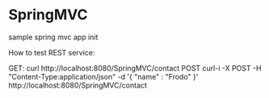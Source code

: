 # SpringMVC
sample spring mvc app
init


How to test REST service:

GET:
curl http://localhost:8080/SpringMVC/contact
POST
curl-i -X POST -H "Content-Type:application/json" -d '{  "name" : "Frodo" }' http://localhost:8080/SpringMVC/contact
